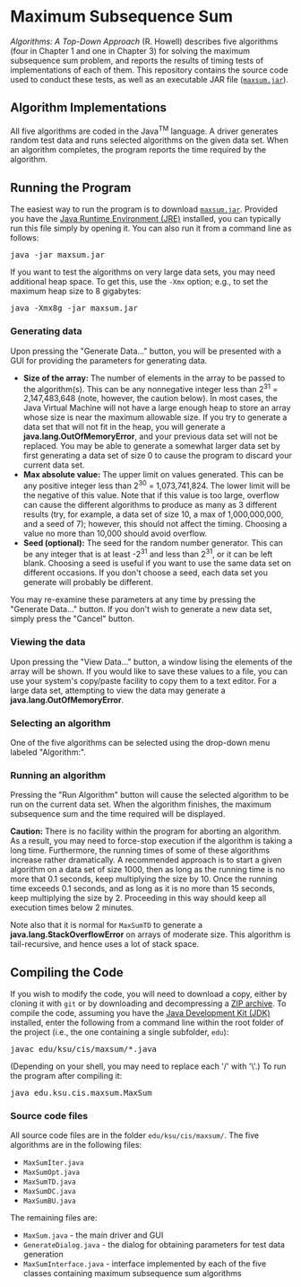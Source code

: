 # Maximum Subsequence Sum

*Algorithms: A Top-Down Approach* (R. Howell) describes five algorithms (four in Chapter 1 and one in Chapter 3) for solving the maximum subsequence sum problem, and reports the results of timing tests of implementations of each of them. This repository contains the source code used to conduct these tests, as well as an executable JAR file ([`maxsum.jar`](https://github.com/RodHowell-Algorithms/Maximum-Subsequence-Sum/raw/main/maxsum.jar)).

## Algorithm Implementations

All five algorithms are coded in the Java<sup>TM</sup> language. A driver generates random test data and runs selected algorithms on the given data set. When an algorithm completes, the program reports the time required by the algorithm.

## Running the Program

The easiest way to run the program is to download [`maxsum.jar`](https://github.com/RodHowell-Algorithms/Maximum-Subsequence-Sum/raw/main/maxsum.jar). Provided you have the [Java Runtime Environment (JRE)](https://www.java.com/en/download/manual.jsp) installed, you can typically run this file simply by opening it. You can also run it from a command line as follows:
<pre>
java -jar maxsum.jar
</pre>
If you want to test the algorithms on very large data sets, you may need additional heap space. To get this, use the `-Xmx` option; e.g., to set the maximum heap size to 8 gigabytes:
<pre>
java -Xmx8g -jar maxsum.jar
</pre>

### Generating data

Upon pressing the "Generate Data..." button, you will be presented with a GUI for providing the parameters for generating data.
* **Size of the array:** The number of elements in the array to be passed to the algorithm(s). This can be any nonnegative integer less than 2<sup>31</sup> = 2,147,483,648 (note, however, the caution below). In most cases, the Java Virtual Machine will not have a large enough heap to store an array whose size is near the maximum allowable size. If you try to generate a data set that will not fit in the heap, you will generate a **java.lang.OutOfMemoryError**, and your previous data set will not be replaced. You may be able to generate a somewhat larger data set by first generating a data set of size 0 to cause the program to discard your current data set.
* **Max absolute value:** The upper limit on values generated. This can be any positive integer less than 2<sup>30</sup> = 1,073,741,824. The lower limit will be the negative of this value. Note that if this value is too large, overflow can cause the different algorithms to produce as many as 3 different results (try, for example, a data set of size 10, a max of 1,000,000,000, and a seed of 7); however, this should not affect the timing. Choosing a value no more than 10,000 should avoid overflow.
* **Seed (optional):** The seed for the random number generator. This can be any integer that is at least -2<sup>31</sup> and less than 2<sup>31</sup>, or it can be left blank. Choosing a seed is useful if you want to use the same data set on different occasions. If you don't choose a seed, each data set you generate will probably be different.

You may re-examine these parameters at any time by pressing the "Generate Data..." button. If you don't wish to generate a new data set, simply press the "Cancel" button.

### Viewing the data

Upon pressing the "View Data..." button, a window lising the elements of the array will be shown. If you would like to save these values to a file, you can use your system's copy/paste facility to copy them to a text editor. For a large data set, attempting to view the data may generate a **java.lang.OutOfMemoryError**.

### Selecting an algorithm

One of the five algorithms can be selected using the drop-down menu labeled "Algorithm:".

### Running an algorithm

Pressing the "Run Algorithm" button will cause the selected algorithm to be run on the current data set. When the algorithm finishes, the maximum subsequence sum and the time required will be displayed.

**Caution:** There is no facility within the program for aborting an algorithm. As a result, you may need to force-stop execution if the algorithm is taking a long time. Furthermore, the running times of some of these algorithms increase rather dramatically. A recommended approach is to start a given algorithm on a data set of size 1000, then as long as the running time is no more that 0.1 seconds, keep multiplying the size by 10. Once the running time exceeds 0.1 seconds, and as long as it is no more than 15 seconds, keep multiplying the size by 2. Proceeding in this way should keep all execution times below 2 minutes.

Note also that it is normal for `MaxSumTD` to generate a **java.lang.StackOverflowError** on arrays of moderate size. This algorithm is tail-recursive, and hence uses a lot of stack space.

## Compiling the Code

If you wish to modify the code, you will need to download a copy, either by cloning it with `git` or by downloading and decompressing a [ZIP archive](https://github.com/RodHowell-Algorithms/Maximum-Subsequence-Sum/archive/refs/heads/main.zip). To compile the code, assuming you have the [Java Development Kit (JDK)](https://www.java.com/en/download/manual.jsp) installed, enter the following from a command line within the root folder of the project (i.e., the one containing a single subfolder, `edu`):
<pre>
javac edu/ksu/cis/maxsum/*.java
</pre>
(Depending on your shell, you may need to replace each '/' with '\\'.) To run the program after compiling it:
<pre>
java edu.ksu.cis.maxsum.MaxSum
</pre>

### Source code files

All source code files are in the folder `edu/ksu/cis/maxsum/`. The five algorithms are in the following files:
* `MaxSumIter.java`
* `MaxSumOpt.java`
* `MaxSumTD.java`
* `MaxSumDC.java`
* `MaxSumBU.java`

The remaining files are:
* `MaxSum.java` - the main driver and GUI
* `GenerateDialog.java` - the dialog for obtaining parameters for test data generation
* `MaxSumInterface.java` - interface implemented by each of the five classes containing maximum subsequence sum algorithms
